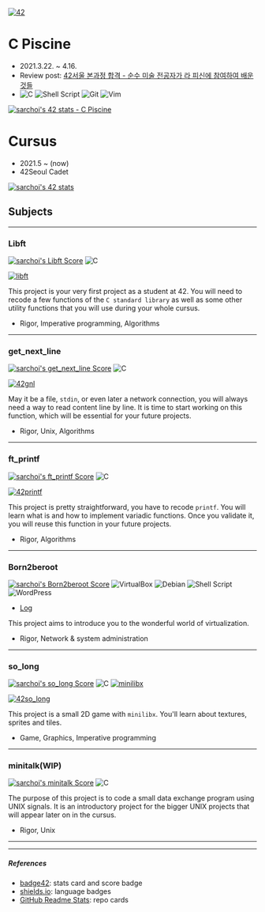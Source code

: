 [![42](https://img.shields.io/badge/BornToCode-sarchoi-292D39?style=for-the-badge&logo=42&labelColor=292D39&color=ffc222)](https://42seoul.kr/)

# C Piscine

- 2021.3.22. ~ 4.16.
- Review post: [42서울 본과정 합격 - 순수 미술 전공자가 라 피신에 참여하여 배운 것들](https://blog.srngch.com/42seoul-la-piscine/)
- ![C](https://img.shields.io/badge/c-%2300599C.svg?style=flat-square&logo=c&logoColor=white) ![Shell Script](https://img.shields.io/badge/shell_script-%23121011.svg?style=flat-square&logo=gnu-bash&logoColor=white) ![Git](https://img.shields.io/badge/git-%23F05033.svg?style=flat-square&logo=git&logoColor=white) ![Vim](https://img.shields.io/badge/Vim-009331?style=flat-square&logo=Vim&logoColor=white)

[![sarchoi's 42 stats - C Piscine](https://badge42.herokuapp.com/api/stats/sarchoi?cursus=C%20Piscine)](https://github.com/srngch)

# Cursus

- 2021.5 ~ (now)
- 42Seoul Cadet

[![sarchoi's 42 stats](https://badge42.herokuapp.com/api/stats/sarchoi?privacyName=true)](https://github.com/srngch/42Seoul)

## Subjects

---

### Libft 

[![sarchoi's Libft Score](https://badge42.herokuapp.com/api/project/sarchoi/Libft)](https://projects.intra.42.fr/42cursus-libft/sarchoi) ![C](https://img.shields.io/badge/c-%2300599C.svg?style=for-the-badge&logo=c&logoColor=white) 

[![libft](https://github-readme-stats.vercel.app/api/pin/?username=srngch&repo=42libft&show_owner=true)](https://github.com/srngch/42libft)


This project is your very first project as a student at 42. You will need to recode a few functions of the `C standard library` as well as some other utility functions that you will use during your whole cursus.
	
- Rigor, Imperative programming, Algorithms
	
---

### get_next_line

[![sarchoi's get_next_line Score](https://badge42.herokuapp.com/api/project/sarchoi/get_next_line)](https://projects.intra.42.fr/42cursus-get_next_line/sarchoi) ![C](https://img.shields.io/badge/c-%2300599C.svg?style=for-the-badge&logo=c&logoColor=white) 

[![42gnl](https://github-readme-stats.vercel.app/api/pin/?username=srngch&repo=42gnl&show_owner=true)](https://github.com/srngch/42gnl)

May it be a file, `stdin`, or even later a network connection, you will always need a way to read content line by line. It is time to start working on this function, which will be essential for your future projects.

- Rigor, Unix, Algorithms

---

### ft_printf
[![sarchoi's ft_printf Score](https://badge42.herokuapp.com/api/project/sarchoi/ft_printf)](https://projects.intra.42.fr/42cursus-ft_printf/sarchoi) ![C](https://img.shields.io/badge/c-%2300599C.svg?style=for-the-badge&logo=c&logoColor=white) 

[![42printf](https://github-readme-stats.vercel.app/api/pin/?username=srngch&repo=42printf&show_owner=true)](https://github.com/srngch/42printf)

This project is pretty straightforward, you have to recode `printf`. You will learn what is and how to implement variadic functions. Once you validate it, you will reuse this function in your future projects.

- Rigor, Algorithms

---

### Born2beroot
[![sarchoi's Born2beroot Score](https://badge42.herokuapp.com/api/project/sarchoi/Born2beroot)](https://projects.intra.42.fr/born2beroot/sarchoi) ![VirtualBox](https://img.shields.io/badge/VirtualBox-193861?style=for-the-badge&logo=VirtualBox) ![Debian](https://img.shields.io/badge/Debian-D70A53?style=for-the-badge&logo=debian&logoColor=white) ![Shell Script](https://img.shields.io/badge/shell_script-%23121011.svg?style=for-the-badge&logo=gnu-bash&logoColor=white) ![WordPress](https://img.shields.io/badge/WordPress-%23117AC9.svg?style=for-the-badge&logo=WordPress&logoColor=white)

- [Log](https://srngch.github.io/born2beroot/)

This project aims to introduce you to the wonderful world of virtualization.

- Rigor, Network & system administration

---

### so_long
[![sarchoi's so_long Score](https://badge42.herokuapp.com/api/project/sarchoi/so_long)](https://projects.intra.42.fr/so_long/sarchoi) ![C](https://img.shields.io/badge/c-%2300599C.svg?style=for-the-badge&logo=c&logoColor=white) [![minilibx](https://img.shields.io/badge/minilibx-_?style=for-the-badge&color=555555)](https://github.com/42Paris/minilibx-linux)

[![42so_long](https://github-readme-stats.vercel.app/api/pin/?username=srngch&repo=42so_long&show_owner=true)](https://github.com/srngch/42so_long)

This project is a small 2D game with `minilibx`. You'll learn about textures, sprites and tiles.

- Game, Graphics, Imperative programming

---

### minitalk(WIP)

[![sarchoi's minitalk Score](https://badge42.herokuapp.com/api/project/sarchoi/minitalk)](https://projects.intra.42.fr/minitalk/sarchoi) ![C](https://img.shields.io/badge/c-%2300599C.svg?style=for-the-badge&logo=c&logoColor=white) 

The purpose of this project is to code a small data exchange program using UNIX signals. It is an introductory project for the bigger UNIX projects that will appear later on in the cursus.

- Rigor, Unix

---
---

##### References
- [badge42](https://github.com/JaeSeoKim/badge42): stats card and score badge
- [shields.io](https://shields.io/): language badges
- [GitHub Readme Stats](https://github.com/anuraghazra/github-readme-stats): repo cards
